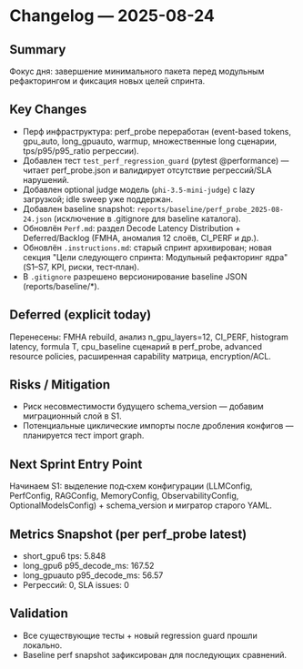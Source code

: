 # Changelog — 2025-08-24

## Summary

Фокус дня: завершение минимального пакета перед модульным рефакторингом и фиксация новых целей спринта.

## Key Changes

- Перф инфраструктура: perf_probe переработан (event-based tokens, gpu_auto, long_gpuauto, warmup, множественные long сценарии, tps/p95/p95_ratio регрессии).
- Добавлен тест `test_perf_regression_guard` (pytest @performance) — читает perf_probe.json и валидирует отсутствие регрессий/SLA нарушений.
- Добавлен optional judge модель (`phi-3.5-mini-judge`) с lazy загрузкой; idle sweep уже поддержан.
- Добавлен baseline snapshot: `reports/baseline/perf_probe_2025-08-24.json` (исключение в .gitignore для baseline каталога).
- Обновлён `Perf.md`: раздел Decode Latency Distribution + Deferred/Backlog (FMHA, аномалия 12 слоёв, CI_PERF и др.).
- Обновлён `.instructions.md`: старый спринт архивирован; новая секция "Цели следующего спринта: Модульный рефакторинг ядра" (S1–S7, KPI, риски, тест‑план).
- В `.gitignore` разрешено версионирование baseline JSON (reports/baseline/*).

## Deferred (explicit today)

Перенесены: FMHA rebuild, анализ n_gpu_layers=12, CI_PERF, histogram latency, formula T, cpu_baseline сценарий в perf_probe, advanced resource policies, расширенная capability матрица, encryption/ACL.

## Risks / Mitigation

- Риск несовместимости будущего schema_version — добавим миграционный слой в S1.
- Потенциальные циклические импорты после дробления конфигов — планируется тест import graph.

## Next Sprint Entry Point

Начинаем S1: выделение под‑схем конфигурации (LLMConfig, PerfConfig, RAGConfig, MemoryConfig, ObservabilityConfig, OptionalModelsConfig) + schema_version и мигратор старого YAML.

## Metrics Snapshot (per perf_probe latest)

- short_gpu6 tps: 5.848
- long_gpu6 p95_decode_ms: 167.52
- long_gpuauto p95_decode_ms: 56.57
- Регрессий: 0, SLA issues: 0

## Validation

- Все существующие тесты + новый regression guard прошли локально.
- Baseline perf snapshot зафиксирован для последующих сравнений.

